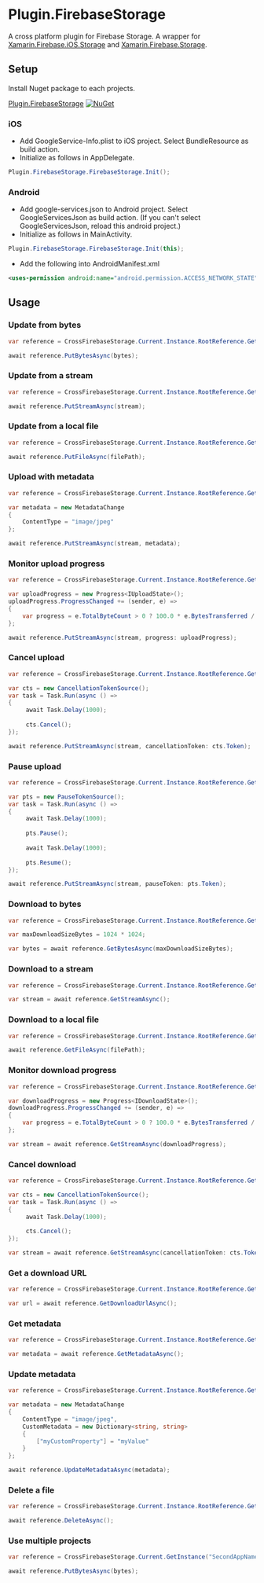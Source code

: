 # Plugin.FirebaseStorage

A cross platform plugin for Firebase Storage. 
A wrapper for [Xamarin.Firebase.iOS.Storage](https://www.nuget.org/packages/Xamarin.Firebase.iOS.Storage/) 
and [Xamarin.Firebase.Storage](https://www.nuget.org/packages/Xamarin.Firebase.Storage/).

## Setup
Install Nuget package to each projects.

[Plugin.FirebaseStorage](https://www.nuget.org/packages/Plugin.FirebaseStorage/) [![NuGet](https://img.shields.io/nuget/v/Plugin.FirebaseStorage.svg?label=NuGet)](https://www.nuget.org/packages/Plugin.FirebaseStorage/)

### iOS
* Add GoogleService-Info.plist to iOS project. Select BundleResource as build action.
* Initialize as follows in AppDelegate. 
```C#
Plugin.FirebaseStorage.FirebaseStorage.Init();
```

### Android
* Add google-services.json to Android project. Select GoogleServicesJson as build action. (If you can't select GoogleServicesJson, reload this android project.)
* Initialize as follows in MainActivity.
```C#
Plugin.FirebaseStorage.FirebaseStorage.Init(this);
```
* Add the following into AndroidManifest.xml

```xml
<uses-permission android:name="android.permission.ACCESS_NETWORK_STATE" />
```

## Usage
### Update from bytes
```C#
var reference = CrossFirebaseStorage.Current.Instance.RootReference.GetChild("image.jpg");

await reference.PutBytesAsync(bytes);
```

### Update from a stream
```C#
var reference = CrossFirebaseStorage.Current.Instance.RootReference.GetChild("image.jpg");

await reference.PutStreamAsync(stream);
```

### Update from a local file
```C#
var reference = CrossFirebaseStorage.Current.Instance.RootReference.GetChild("image.jpg");

await reference.PutFileAsync(filePath);
```

### Upload with metadata
```C#
var reference = CrossFirebaseStorage.Current.Instance.RootReference.GetChild("image.jpg");

var metadata = new MetadataChange
{
    ContentType = "image/jpeg"
};

await reference.PutStreamAsync(stream, metadata);
```

### Monitor upload progress
```C#
var reference = CrossFirebaseStorage.Current.Instance.RootReference.GetChild("image.jpg");

var uploadProgress = new Progress<IUploadState>();
uploadProgress.ProgressChanged += (sender, e) =>
{
    var progress = e.TotalByteCount > 0 ? 100.0 * e.BytesTransferred / e.TotalByteCount : 0;
};

await reference.PutStreamAsync(stream, progress: uploadProgress);
```

### Cancel upload
```C#
var reference = CrossFirebaseStorage.Current.Instance.RootReference.GetChild("image.jpg");

var cts = new CancellationTokenSource();
var task = Task.Run(async () =>
{
     await Task.Delay(1000);
     
     cts.Cancel();
});

await reference.PutStreamAsync(stream, cancellationToken: cts.Token);
```

### Pause upload
```C#
var reference = CrossFirebaseStorage.Current.Instance.RootReference.GetChild("image.jpg");

var pts = new PauseTokenSource();
var task = Task.Run(async () =>
{
     await Task.Delay(1000);
     
     pts.Pause();
     
     await Task.Delay(1000);
     
     pts.Resume();
});

await reference.PutStreamAsync(stream, pauseToken: pts.Token);
```

### Download to bytes
```C#
var reference = CrossFirebaseStorage.Current.Instance.RootReference.GetChild("image.jpg");

var maxDownloadSizeBytes = 1024 * 1024;

var bytes = await reference.GetBytesAsync(maxDownloadSizeBytes);
```

### Download to a stream
```C#
var reference = CrossFirebaseStorage.Current.Instance.RootReference.GetChild("image.jpg");

var stream = await reference.GetStreamAsync();
```

### Download to a local file
```C#
var reference = CrossFirebaseStorage.Current.Instance.RootReference.GetChild("image.jpg");

await reference.GetFileAsync(filePath);
```

### Monitor download progress
```C#
var reference = CrossFirebaseStorage.Current.Instance.RootReference.GetChild("image.jpg");

var downloadProgress = new Progress<IDownloadState>();
downloadProgress.ProgressChanged += (sender, e) =>
{
    var progress = e.TotalByteCount > 0 ? 100.0 * e.BytesTransferred / e.TotalByteCount : 0;
};

var stream = await reference.GetStreamAsync(downloadProgress);
```

### Cancel download
```C#
var reference = CrossFirebaseStorage.Current.Instance.RootReference.GetChild("image.jpg");

var cts = new CancellationTokenSource();
var task = Task.Run(async () =>
{
     await Task.Delay(1000);
     
     cts.Cancel();
});

var stream = await reference.GetStreamAsync(cancellationToken: cts.Token);
```

### Get a download URL
```C#
var reference = CrossFirebaseStorage.Current.Instance.RootReference.GetChild("image.jpg");

var url = await reference.GetDownloadUrlAsync();
```

### Get metadata
```C#
var reference = CrossFirebaseStorage.Current.Instance.RootReference.GetChild("image.jpg");

var metadata = await reference.GetMetadataAsync();
```

### Update metadata
```C#
var reference = CrossFirebaseStorage.Current.Instance.RootReference.GetChild("image.jpg");

var metadata = new MetadataChange
{
    ContentType = "image/jpeg",
    CustomMetadata = new Dictionary<string, string>
    {
        ["myCustomProperty"] = "myValue"
    }
};

await reference.UpdateMetadataAsync(metadata);
```

### Delete a file
```C#
var reference = CrossFirebaseStorage.Current.Instance.RootReference.GetChild("image.jpg");

await reference.DeleteAsync();
```

### Use multiple projects
```C#
var reference = CrossFirebaseStorage.Current.GetInstance("SecondAppName").RootReference.GetChild("image.jpg");

await reference.PutBytesAsync(bytes);
```
